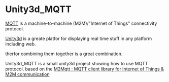 Unity3d_MQTT
============
[MQTT](http://mqtt.org/) is a machine-to-machine (M2M)/"Internet of Things" connectivity protocol.

[Unity3d](http://unity3d.com/) is a greate platfor for displaying real time stuff in any platform including web. 

therfor combining them together is a great combination. 

Unity3d_MQTT is a small unity3d project showing how to use MQTT protocol.
based on the [M2Mqtt : MQTT client library for Internet of Things & M2M communication](http://code.msdn.microsoft.com/windowsdesktop/M2Mqtt-MQTT-client-library-ac6d3858)

